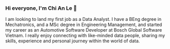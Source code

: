 ### Hi everyone, I'm Chi An Le 👋
I am looking to land my first job as a Data Analyst. I have a BEng degree in Mechatronics, and a MSc degree in Engineering Management, and started my career as an Automotive Software Developer at Bosch Global Software Vietnam.
I really enjoy connecting with like-minded data people, sharing my skills, experience and personal journey within the world of data.
<!--
**chianle67/chianle67** is a ✨ _special_ ✨ repository because its `README.md` (this file) appears on your GitHub profile.

Here are some ideas to get you started:

- 🔭 I’m currently working on ...
- 🌱 I’m currently learning ...
- 👯 I’m looking to collaborate on ...
- 🤔 I’m looking for help with ...
- 💬 Ask me about ...
- 📫 How to reach me: ...
- 😄 Pronouns: ...
- ⚡ Fun fact: ...
-->
